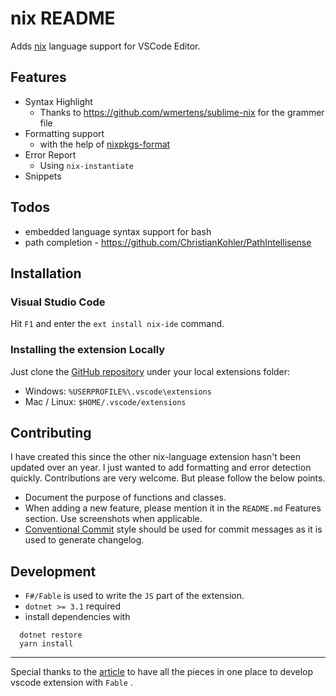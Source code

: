 # nix README

Adds [nix](https://nixos.org/) language support for VSCode Editor.

## Features

* Syntax Highlight
  + Thanks to https://github.com/wmertens/sublime-nix for the grammer file
* Formatting support
  + with the help of [nixpkgs-format](https://github.com/nix-community/nixpkgs-fmt)
* Error Report
  + Using `nix-instantiate`
* Snippets

## Todos

* embedded language syntax support for bash
* path completion - https://github.com/ChristianKohler/PathIntellisense

## Installation

### Visual Studio Code

Hit `F1` and enter the `ext install nix-ide` command.

### Installing the extension Locally

Just clone the [GitHub repository](https://github.com/bbenoist/vscode-nix) under your local extensions folder:

* Windows: `%USERPROFILE%\.vscode\extensions`
* Mac / Linux: `$HOME/.vscode/extensions`

## Contributing

I have created this since the other nix-language extension hasn't been updated over an year. I just wanted to add formatting and error detection quickly. Contributions are very welcome. But please follow the below points.

* Document the purpose of functions and classes.
* When adding a new feature, please mention it in the `README.md` Features section. Use screenshots when applicable.
* [Conventional Commit](https://www.conventionalcommits.org/en/v1.0.0/) style should be used for commit messages as it is used to generate changelog.

## Development

* `F#/Fable` is used to write the `JS` part of the extension.
* `dotnet >= 3.1` required
* install dependencies with

``` 
  dotnet restore
  yarn install
```

---
Special thanks to the [article](https://blog.nojaf.com/2018/12/17/writing-a-vscode-extension-with-fable-2-1/)
to have all the pieces in one place to develop vscode extension with `Fable` .
